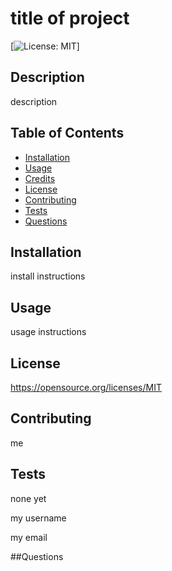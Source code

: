 # title of project
  
[![License: MIT](https://img.shields.io/badge/License-MIT-yellow.svg)]

## Description
description

## Table of Contents

- [Installation](#installation)
- [Usage](#usage)
- [Credits](#credits)
- [License](#license)
- [Contributing](#contributing)
- [Tests](#tests)
- [Questions](#questions)

## Installation
install instructions

## Usage
usage instructions

## License
https://opensource.org/licenses/MIT

## Contributing
me

## Tests
none yet

my username

my email

##Questions


